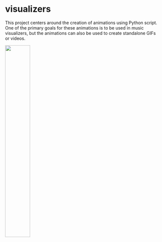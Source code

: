 # visualizers
This project centers around the creation of animations using Python script. One of the primary goals for these animations is to be used in music visualizers, but the animations can also be used to create standalone GIFs or videos. 

<p style="align:center">
  <img src="https://github.com/gaw1ik/visualizers/blob/master/stars_twinkle_1.gif" width="40%"/>
</p>
